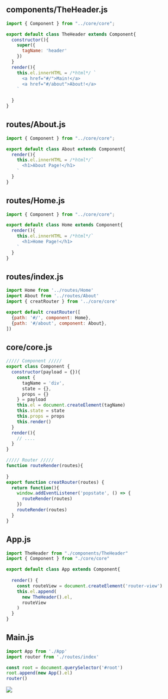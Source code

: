 ## components/TheHeader.js
```javascript
import { Component } from "../core/core";

export default class TheHeader extends Component{
  constructor(){
    super({
      tagName: 'header'
    })
  }
  render(){
    this.el.innerHTML = /*html*/ `
      <a href="#/">Main!</a>
      <a href="#/about">About!</a>
    `
    
  }
}
```

## routes/About.js
```javascript
import { Component } from "../core/core";

export default class About extends Component{
  render(){
    this.el.innerHTML = /*html*/`
      <h1>About Page!</h1>
    `
  }
}
```

## routes/Home.js
```javascript
import { Component } from "../core/core";

export default class Home extends Component{
  render(){
    this.el.innerHTML = /*html*/`
      <h1>Home Page!</h1>
    `
  }
}
```

## routes/index.js
```javascript
import Home from '../routes/Home'
import About from '../routes/About'
import { creatRouter } from '../core/core'

export default creatRouter([
  {path: '#/', component: Home},
  {path: '#/about', component: About},
])
```

## core/core.js
```javascript
///// Component /////
export class Component {
  constructor(payload = {}){
    const { 
      tagName = 'div',
      state = {},
      props = {}
    } = payload
    this.el = document.createElement(tagName)
    this.state = state
    this.props = props
    this.render()
  }
  render(){
    // ....
  }
}

///// Router /////
function routeRender(routes){
  
}
export function creatRouter(routes) {
  return function(){
    window.addEventListener('popstate', () => {
      routeRender(routes)
    })
    routeRender(routes)
  }
}
```

## App.js
```javascript
import TheHeader from "./components/TheHeader"
import { Component } from "./core/core"

export default class App extends Component{
  
  render() {
    const routeView = document.createElement('router-view')
    this.el.append(
      new TheHeader().el,
      routeView
    )
  }
}
```

## Main.js
```javascript
import App from './App'
import router from './routes/index'

const root = document.querySelector('#root')
root.append(new App().el)
router()
```

<img src="https://user-images.githubusercontent.com/54789601/208770303-c0277176-696c-40d6-bd54-7f46957223f4.png">

